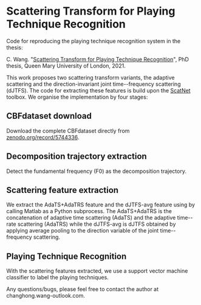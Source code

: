 # Scattering Transform for Playing Technique Recognition
Code for reproducing the playing technique recognition system in the thesis:

C. Wang. "[Scattering Transform for Playing Technique Recognition](https://changhongw.github.io/publications/)", PhD thesis, Queen Mary University of London, 2021.

This work proposes two scattering transform variants, the adaptive scattering and the direction-invariant joint time--frequency scattering (dJTFS). The code for extracting these features is build upon the [ScatNet](https://www.di.ens.fr/data/software/scatnet/) toolbox. We organise the implementation by four stages:

## CBFdataset download
Download the complete CBFdataset directly from [zenodo.org/record/5744336](https://zenodo.org/record/5744336).

## Decomposition trajectory extraction
Detect the fundamental frequency (F0) as the decomposition trajectory.

## Scattering feature extraction
We extract the AdaTS+AdaTRS feature and the dJTFS-avg feature using by calling Matlab as a Python subprocess. The AdaTS+AdaTRS is the concatenation of adaptive time scattering (AdaTS) and the adaptive time--rate scattering (AdaTRS) while the dJTFS-avg is dJTFS obtained by applying average pooling to the direction variable of the joint time--frequency scattering.

## Playing Technique Recognition
With the scattering features extracted, we use a support vector machine classifier to label the playing techniques.

Any questions/bugs, please feel free to contact the author at changhong.wang-outlook.com.
